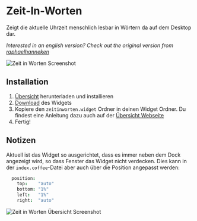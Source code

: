 # Zeit-In-Worten
Zeigt die aktuelle Uhrzeit menschlich lesbar in Wörtern da auf dem Desktop dar.

*Interested in an english version? Check out the original version from [raphaelhanneken](https://github.com/raphaelhanneken/time-in-words)*

![Zeit in Worten Screenshot](https://raw.githubusercontent.com/xremix/Zeit-In-Worten/master/screenshot_detail.png)

## Installation

1. [Übersicht](http://tracesof.net/uebersicht/) herunterladen und installieren
2. [Download](https://github.com/xremix/Zeit-In-Worten/releases/) des Widgets
3. Kopiere den `zeitinworten.widget` Ordner in deinen Widget Ordner. Du findest eine Anleitung dazu auch auf der [Übersicht Webseite](http://tracesof.net/uebersicht-widgets/)
4. Fertig!

## Notizen

Aktuell ist das Widget so ausgerichtet, dass es immer neben dem Dock angezeigt wird, so dass Fenster das Widget nicht verdecken.
Dies kann in der `index.coffee`-Datei aber auch über die Position angepasst werden:

```coffee
  position:
    top:    "auto"
    bottom: "1%"
    left:   "1%"
    right:  "auto"
```

![Zeit in Worten Übersicht Screenshot](https://raw.githubusercontent.com/xremix/Zeit-In-Worten/master/screenshot_overview.png)